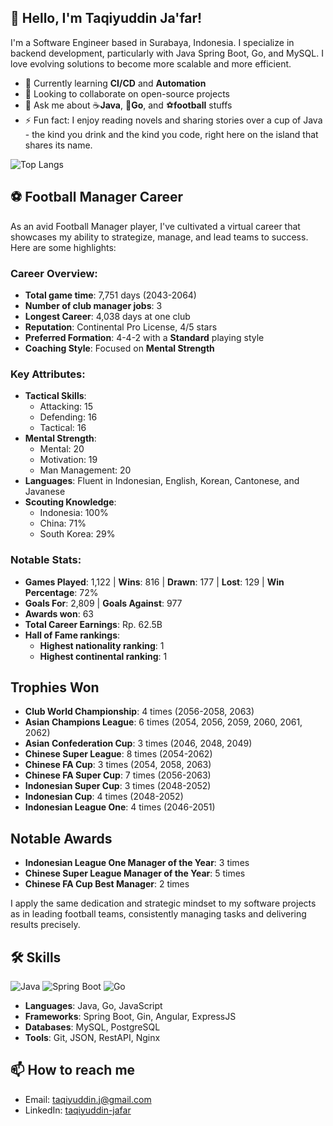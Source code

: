 ## 👋 Hello, I'm Taqiyuddin Ja'far!

I'm a Software Engineer based in Surabaya, Indonesia. I specialize in backend development, particularly with Java Spring Boot, Go, and MySQL. I love evolving solutions to become more scalable and more efficient.

- 🌱 Currently learning **CI/CD** and **Automation**
- 👯 Looking to collaborate on open-source projects
- 💬 Ask me about ☕**Java**, 🐹**Go**, and ⚽**football** stuffs
- ⚡ Fun fact: I enjoy reading novels and sharing stories over a cup of Java - the kind you drink and the kind you code, right here on the island that shares its name.

<!-- ![Your Name's GitHub stats](https://github-readme-stats.vercel.app/api?username=TaqiyuddinJ&show_icons=true&theme=radical)-->
![Top Langs](https://github-readme-stats.vercel.app/api/top-langs/?username=TaqiyuddinJ&layout=compact&theme=radical)

<!--
## 🚀 Featured Projects
- [Project Name](link-to-repository): Brief description of what the project does.
- [Another Project](link-to-repository): Brief description of the project.
-->
## ⚽ Football Manager Career
As an avid Football Manager player, I've cultivated a virtual career that showcases my ability to strategize, manage, and lead teams to success. Here are some highlights:

### Career Overview:
- **Total game time**: 7,751 days (2043-2064)
- **Number of club manager jobs**: 3
- **Longest Career**: 4,038 days at one club
- **Reputation**: Continental Pro License, 4/5 stars  
- **Preferred Formation**: 4-4-2 with a **Standard** playing style  
- **Coaching Style**: Focused on **Mental Strength**

### Key Attributes:
- **Tactical Skills**:  
  - Attacking: 15  
  - Defending: 16  
  - Tactical: 16  
- **Mental Strength**:  
  - Mental: 20  
  - Motivation: 19  
  - Man Management: 20
- **Languages**: Fluent in Indonesian, English, Korean, Cantonese, and Javanese
- **Scouting Knowledge**:  
  - Indonesia: 100%  
  - China: 71%  
  - South Korea: 29%

### Notable Stats:
- **Games Played**: 1,122 | **Wins**: 816 | **Drawn**: 177 | **Lost**: 129 | **Win Percentage**: 72%
- **Goals For**: 2,809 | **Goals Against**: 977
- **Awards won**: 63  
- **Total Career Earnings**: Rp. 62.5B
- **Hall of Fame rankings**: 
  - **Highest nationality ranking**: 1
  - **Highest continental ranking**: 1

## Trophies Won
- **Club World Championship**: 4 times (2056-2058, 2063)
- **Asian Champions League**: 6 times (2054, 2056, 2059, 2060, 2061, 2062)
- **Asian Confederation Cup**: 3 times (2046, 2048, 2049)
- **Chinese Super League**: 8 times (2054-2062)
- **Chinese FA Cup**: 3 times (2054, 2058, 2063)
- **Chinese FA Super Cup**: 7 times (2056-2063)
- **Indonesian Super Cup**: 3 times (2048-2052)
- **Indonesian Cup**: 4 times (2048-2052)
- **Indonesian League One**: 4 times (2046-2051)

## Notable Awards
- **Indonesian League One Manager of the Year**: 3 times
- **Chinese Super League Manager of the Year**: 5 times
- **Chinese FA Cup Best Manager**: 2 times

I apply the same dedication and strategic mindset to my software projects as in leading football teams, consistently managing tasks and delivering results precisely.


## 🛠️ Skills
![Java](https://img.shields.io/badge/Java-ED8B00?style=for-the-badge&logo=java&logoColor=white)
![Spring Boot](https://img.shields.io/badge/Spring_Boot-F2F4F9?style=for-the-badge&logo=spring-boot)
![Go](https://img.shields.io/badge/Go-00ADD8?style=for-the-badge&logo=go&logoColor=white)
- **Languages**: Java, Go, JavaScript
- **Frameworks**: Spring Boot, Gin, Angular, ExpressJS
- **Databases**: MySQL, PostgreSQL
- **Tools**: Git, JSON, RestAPI, Nginx

## 📫 How to reach me
- Email: [taqiyuddin.j@gmail.com](mailto:taqiyuddin.j@gmail.com)
- LinkedIn: [taqiyuddin-jafar](https://www.linkedin.com/in/taqiyuddin-jafar/)
<!--
![Visitor Count](https://komarev.com/ghpvc/?username=TaqiyuddinJ)
-->
